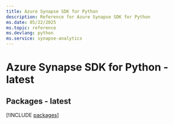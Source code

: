 ```yaml
---
title: Azure Synapse SDK for Python
description: Reference for Azure Synapse SDK for Python
ms.date: 05/22/2025
ms.topic: reference
ms.devlang: python
ms.service: synapse-analytics
---
```

# Azure Synapse SDK for Python - latest
## Packages - latest
[!INCLUDE [packages](synapse-index.md)]